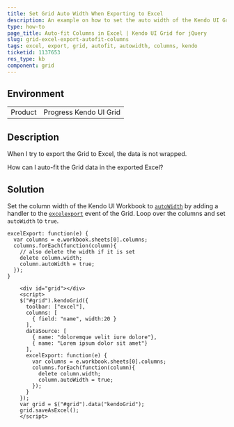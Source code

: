 ```yaml
---
title: Set Grid Auto Width When Exporting to Excel
description: An example on how to set the auto width of the Kendo UI Grid when exporting it to Excel.
type: how-to
page_title: Auto-fit Columns in Excel | Kendo UI Grid for jQuery
slug: grid-excel-export-autofit-columns
tags: excel, export, grid, autofit, autowidth, columns, kendo
ticketid: 1137653
res_type: kb
component: grid
---
```


## Environment

<table>
 <tr>
  <td>Product</td>
  <td>Progress Kendo UI Grid</td>
 </tr>
</table>


## Description

When I try to export the Grid to Excel, the data is not wrapped.

How can I auto-fit the Grid data in the exported Excel?

## Solution

Set the column width of the Kendo UI Workbook to [`autoWidth`](https://docs.telerik.com/kendo-ui/api/javascript/ooxml/workbook/configuration/sheets.columns.autowidth) by adding a handler to the [`excelexport`](https://docs.telerik.com/kendo-ui/api/javascript/ui/grid/events/excelexport) event of the Grid. Loop over the columns and set `autoWidth` to `true`.

```
excelExport: function(e) {
  var columns = e.workbook.sheets[0].columns;
  columns.forEach(function(column){
    // also delete the width if it is set
    delete column.width;
    column.autoWidth = true;
  });
}
```

```dojo
    <div id="grid"></div>
    <script>
    $("#grid").kendoGrid({
      toolbar: ["excel"],
      columns: [
        { field: "name", width:20 }
      ],
      dataSource: [
        { name: "doloremque velit iure dolore"},
        { name: "Lorem ipsum dolor sit amet"}
      ],
      excelExport: function(e) {
        var columns = e.workbook.sheets[0].columns;
        columns.forEach(function(column){
          delete column.width;
          column.autoWidth = true;
        });
      }
    });
    var grid = $("#grid").data("kendoGrid");
    grid.saveAsExcel();
    </script>
```
